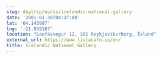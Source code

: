 ```yaml
---
slug: daytrip/eu/is/icelandic-national-gallery
date: '2001-01-30T04:37:00'
lat: '64.143987'
lng: '-21.939187'
location: "Laufásvegur 12, 101 Reykjavíkurborg, Ïsland"
external_url: https://www.listasafn.is/en/
title: Icelandic National Gallery
---
```



